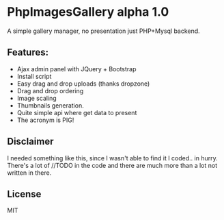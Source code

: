 # PhpImagesGallery alpha 1.0
A simple gallery manager, no presentation just PHP+Mysql backend. 

## Features: 
- Ajax admin panel with JQuery + Bootstrap
- Install script
- Easy drag and drop uploads (thanks dropzone)
- Drag and drop ordering
- Image scaling
- Thumbnails generation.
- Quite simple api where get data to present
- The acronym is PIG!

## Disclaimer
I needed something like this, since I wasn't able to find it I coded.. in hurry. There's a lot of //TODO in the code and there are much more than a lot not written in there.

## License
MIT
